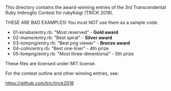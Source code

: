 This directory contains the award-winning entries of
the 3rd Transcendental Ruby Imbroglio Contest for rubyKaigi (TRICK 2018).

THESE ARE BAD EXAMPLES!  You must NOT use them as a sample code.

* 01-kinaba/entry.rb: "Most reserved" - **Gold award**
* 02-mame/entry.rb: "Best spiral" - **Silver award**
* 03-tompng/entry.rb: "Best png viewer" - **Bronze award**
* 04-colin/entry.rb: "Best one-liner" - 4th prize
* 05-tompng/entry.rb: "Most three-dimentional" - 5th prize

These files are licensed under MIT license.

For the contest outline and other winning entries, see:

https://github.com/tric/trick2018
